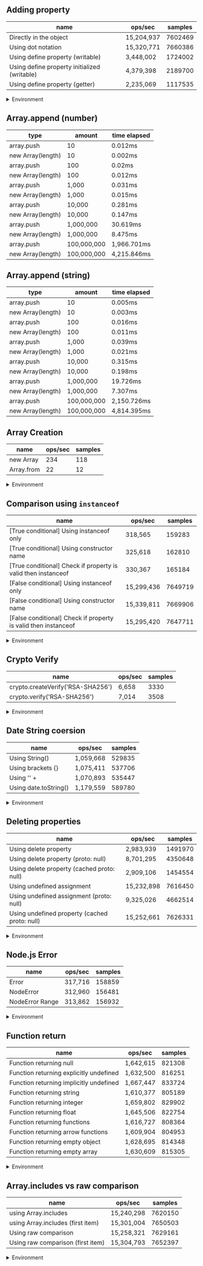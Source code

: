 ## Adding property

|name|ops/sec|samples|
|-|-|-|
|Directly in the object|15,204,937|7602469|
|Using dot notation|15,320,771|7660386|
|Using define property (writable)|3,448,002|1724002|
|Using define property initialized (writable)|4,379,398|2189700|
|Using define property (getter)|2,235,069|1117535|


<details>
<summary>Environment</summary>

* __Machine:__ linux x64 | 4 vCPUs | 15.2GB Mem
* __Run:__ Thu May 09 2024 20:26:08 GMT+0000 (Coordinated Universal Time)
</details>

<!--
{"environment":{"platform":"linux","arch":"x64","cpus":4,"totalMemory":15.245216369628906},"benchmarks":[{"name":"Directly in the object","opsSec":15204937.908768682,"samples":7602469},{"name":"Using dot notation","opsSec":15320771.846775925,"samples":7660386},{"name":"Using define property (writable)","opsSec":3448002.296686339,"samples":1724002},{"name":"Using define property initialized (writable)","opsSec":4379398.624866502,"samples":2189700},{"name":"Using define property (getter)","opsSec":2235069.0299810297,"samples":1117535}]}-->

## Array.append (number)

|type|amount|time elapsed|
|-|-|-|
array.push|10|0.012ms
new Array(length)|10|0.002ms
array.push|100|0.02ms
new Array(length)|100|0.012ms
array.push|1,000|0.031ms
new Array(length)|1,000|0.015ms
array.push|10,000|0.281ms
new Array(length)|10,000|0.147ms
array.push|1,000,000|30.619ms
new Array(length)|1,000,000|8.475ms
array.push|100,000,000|1,966.701ms
new Array(length)|100,000,000|4,215.846ms
## Array.append (string)

|type|amount|time elapsed|
|-|-|-|
array.push|10|0.005ms
new Array(length)|10|0.003ms
array.push|100|0.016ms
new Array(length)|100|0.011ms
array.push|1,000|0.039ms
new Array(length)|1,000|0.021ms
array.push|10,000|0.315ms
new Array(length)|10,000|0.198ms
array.push|1,000,000|19.726ms
new Array(length)|1,000,000|7.307ms
array.push|100,000,000|2,150.726ms
new Array(length)|100,000,000|4,814.395ms

## Array Creation

|name|ops/sec|samples|
|-|-|-|
|new Array|234|118|
|Array.from|22|12|


<details>
<summary>Environment</summary>

* __Machine:__ linux x64 | 4 vCPUs | 15.2GB Mem
* __Run:__ Thu May 09 2024 20:39:22 GMT+0000 (Coordinated Universal Time)
</details>

<!--
{"environment":{"platform":"linux","arch":"x64","cpus":4,"totalMemory":15.245216369628906},"benchmarks":[{"name":"new Array","opsSec":234.8105343647007,"samples":118},{"name":"Array.from","opsSec":22.21075394620827,"samples":12}]}-->

## Comparison using `instanceof`

|name|ops/sec|samples|
|-|-|-|
|[True conditional] Using instanceof only|318,565|159283|
|[True conditional] Using constructor name|325,618|162810|
|[True conditional] Check if property is valid then instanceof |330,367|165184|
|[False conditional] Using instanceof only|15,299,436|7649719|
|[False conditional] Using constructor name|15,339,811|7669906|
|[False conditional] Check if property is valid then instanceof |15,295,420|7647711|


<details>
<summary>Environment</summary>

* __Machine:__ linux x64 | 4 vCPUs | 15.2GB Mem
* __Run:__ Thu May 09 2024 20:56:08 GMT+0000 (Coordinated Universal Time)
</details>

<!--
{"environment":{"platform":"linux","arch":"x64","cpus":4,"totalMemory":15.245216369628906},"benchmarks":[{"name":"[True conditional] Using instanceof only","opsSec":318565.54636268836,"samples":159283},{"name":"[True conditional] Using constructor name","opsSec":325618.68840793264,"samples":162810},{"name":"[True conditional] Check if property is valid then instanceof ","opsSec":330367.251387826,"samples":165184},{"name":"[False conditional] Using instanceof only","opsSec":15299436.56185192,"samples":7649719},{"name":"[False conditional] Using constructor name","opsSec":15339811.631790739,"samples":7669906},{"name":"[False conditional] Check if property is valid then instanceof ","opsSec":15295420.929365022,"samples":7647711}]}-->

## Crypto Verify

|name|ops/sec|samples|
|-|-|-|
|crypto.createVerify('RSA-SHA256')|6,658|3330|
|crypto.verify('RSA-SHA256')|7,014|3508|


<details>
<summary>Environment</summary>

* __Machine:__ linux x64 | 4 vCPUs | 15.2GB Mem
* __Run:__ Thu May 09 2024 21:02:25 GMT+0000 (Coordinated Universal Time)
</details>

<!--
{"environment":{"platform":"linux","arch":"x64","cpus":4,"totalMemory":15.245216369628906},"benchmarks":[{"name":"crypto.createVerify('RSA-SHA256')","opsSec":6658.363440849907,"samples":3330},{"name":"crypto.verify('RSA-SHA256')","opsSec":7014.293941341801,"samples":3508}]}-->

## Date String coersion

|name|ops/sec|samples|
|-|-|-|
|Using String()|1,059,668|529835|
|Using brackets {}|1,075,411|537706|
|Using '' + |1,070,893|535447|
|Using date.toString()|1,179,559|589780|


<details>
<summary>Environment</summary>

* __Machine:__ linux x64 | 4 vCPUs | 15.2GB Mem
* __Run:__ Thu May 09 2024 21:16:16 GMT+0000 (Coordinated Universal Time)
</details>

<!--
{"environment":{"platform":"linux","arch":"x64","cpus":4,"totalMemory":15.245216369628906},"benchmarks":[{"name":"Using String()","opsSec":1059668.8894669074,"samples":529835},{"name":"Using brackets {}","opsSec":1075411.1740841265,"samples":537706},{"name":"Using '' + ","opsSec":1070893.3296208044,"samples":535447},{"name":"Using date.toString()","opsSec":1179559.240364094,"samples":589780}]}-->

## Deleting properties

|name|ops/sec|samples|
|-|-|-|
|Using delete property|2,983,939|1491970|
|Using delete property (proto: null)|8,701,295|4350648|
|Using delete property (cached proto: null)|2,909,106|1454554|
|Using undefined assignment|15,232,898|7616450|
|Using undefined assignment (proto: null)|9,325,026|4662514|
|Using undefined property (cached proto: null)|15,252,661|7626331|


<details>
<summary>Environment</summary>

* __Machine:__ linux x64 | 4 vCPUs | 15.2GB Mem
* __Run:__ Thu May 09 2024 21:24:01 GMT+0000 (Coordinated Universal Time)
</details>

<!--
{"environment":{"platform":"linux","arch":"x64","cpus":4,"totalMemory":15.245216369628906},"benchmarks":[{"name":"Using delete property","opsSec":2983939.4330508504,"samples":1491970},{"name":"Using delete property (proto: null)","opsSec":8701295.582340742,"samples":4350648},{"name":"Using delete property (cached proto: null)","opsSec":2909106.673446622,"samples":1454554},{"name":"Using undefined assignment","opsSec":15232898.293929055,"samples":7616450},{"name":"Using undefined assignment (proto: null)","opsSec":9325026.582618447,"samples":4662514},{"name":"Using undefined property (cached proto: null)","opsSec":15252661.633907808,"samples":7626331}]}-->

## Node.js Error

|name|ops/sec|samples|
|-|-|-|
|Error|317,716|158859|
|NodeError|312,960|156481|
|NodeError Range|313,862|156932|


<details>
<summary>Environment</summary>

* __Machine:__ linux x64 | 4 vCPUs | 15.2GB Mem
* __Run:__ Thu May 09 2024 21:29:15 GMT+0000 (Coordinated Universal Time)
</details>

<!--
{"environment":{"platform":"linux","arch":"x64","cpus":4,"totalMemory":15.245216369628906},"benchmarks":[{"name":"Error","opsSec":317716.2360394684,"samples":158859},{"name":"NodeError","opsSec":312960.3056328881,"samples":156481},{"name":"NodeError Range","opsSec":313862.8437292592,"samples":156932}]}-->

## Function return

|name|ops/sec|samples|
|-|-|-|
|Function returning null|1,642,615|821308|
|Function returning explicitly undefined|1,632,500|816251|
|Function returning implicitly undefined|1,667,447|833724|
|Function returning string|1,610,377|805189|
|Function returning integer|1,659,802|829902|
|Function returning float|1,645,506|822754|
|Function returning functions|1,616,727|808364|
|Function returning arrow functions|1,609,904|804953|
|Function returning empty object|1,628,695|814348|
|Function returning empty array|1,630,609|815305|


<details>
<summary>Environment</summary>

* __Machine:__ linux x64 | 4 vCPUs | 15.2GB Mem
* __Run:__ Thu May 09 2024 21:35:27 GMT+0000 (Coordinated Universal Time)
</details>

<!--
{"environment":{"platform":"linux","arch":"x64","cpus":4,"totalMemory":15.245216369628906},"benchmarks":[{"name":"Function returning null","opsSec":1642615.7700335912,"samples":821308},{"name":"Function returning explicitly undefined","opsSec":1632500.4785103735,"samples":816251},{"name":"Function returning implicitly undefined","opsSec":1667447.5998129079,"samples":833724},{"name":"Function returning string","opsSec":1610377.2076938674,"samples":805189},{"name":"Function returning integer","opsSec":1659802.579210691,"samples":829902},{"name":"Function returning float","opsSec":1645506.0813394573,"samples":822754},{"name":"Function returning functions","opsSec":1616727.760724972,"samples":808364},{"name":"Function returning arrow functions","opsSec":1609904.5607446567,"samples":804953},{"name":"Function returning empty object","opsSec":1628695.24102558,"samples":814348},{"name":"Function returning empty array","opsSec":1630609.6575731905,"samples":815305}]}-->

## Array.includes vs raw comparison

|name|ops/sec|samples|
|-|-|-|
|using Array.includes|15,240,298|7620150|
|using Array.includes (first item)|15,301,004|7650503|
|Using raw comparison|15,258,321|7629161|
|Using raw comparison (first item)|15,304,793|7652397|


<details>
<summary>Environment</summary>

* __Machine:__ linux x64 | 4 vCPUs | 15.2GB Mem
* __Run:__ Thu May 09 2024 21:44:32 GMT+0000 (Coordinated Universal Time)
</details>

<!--
{"environment":{"platform":"linux","arch":"x64","cpus":4,"totalMemory":15.245216369628906},"benchmarks":[{"name":"using Array.includes","opsSec":15240298.994144283,"samples":7620150},{"name":"using Array.includes (first item)","opsSec":15301004.01085102,"samples":7650503},{"name":"Using raw comparison","opsSec":15258321.481224831,"samples":7629161},{"name":"Using raw comparison (first item)","opsSec":15304793.051048558,"samples":7652397}]}-->
